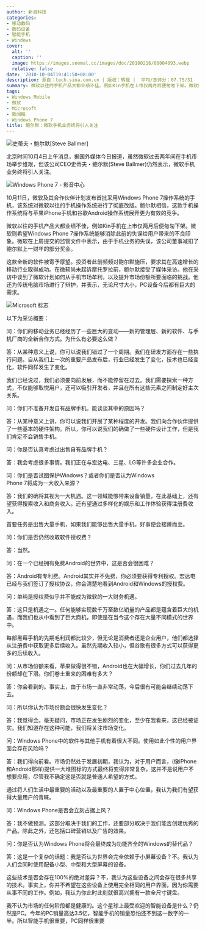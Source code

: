 ```yaml
---
author: 新浪科技
categories:
- 移动数码
- 数码设备
- 智能手机
- Windows
cover:
  alt: ''
  caption: ''
  image: https://images.soomal.cc/images/doc/20100216/00004093.webp
  relative: false
date: '2010-10-04T19:41:50+08:00'
description: 源自：tech.sina.com.cn | 版权：转载 |  平均/总评分：07.75/31
summary: 微软以往的手机产品大都业绩不佳，例如Kin手机在上市仅两月后便匆匆下架。微软则希望Windows Phone 7操作系统能够消除此前的失误给用户带来的不良印象。微软在上周提交的监管文件中表示，由于手机业务的失误，该公司董事减扣了鲍尔默上一财年的部分奖金。这款全新的软件被寄予厚望。投资者此前频频对鲍尔默施压，要求其在高速增长的移动行业取得成功。
tags:
- Windows Mobile
- 微软
- Microsoft
- 新闻稿
- Windows Phone 7
title: 鲍尔默：微软手机业务终将引人关注
---
```


![史蒂夫・鲍尔默[Steve Ballmer]](https://images.soomal.cc/images/doc/20101004/00007444.webp)



北京时间10月4日上午消息，据国外媒体今日报道，虽然微软过去两年间在手机市场举步维艰，但该公司CEO史蒂夫・鲍尔默(Steve Ballmer)仍然表示，微软手机业务终将引人关注。



![Windows Phone 7 - 影音中心](https://images.soomal.cc/images/doc/20100216/00004093.webp)



10月11日，微软及其合作伙伴计划发布首批采用Windows Phone 7操作系统的手机，该系统对微软以往的手机操作系统进行了彻底改版。鲍尔默相信，这款手机操作系统将与苹果iPhone手机和谷歌Android操作系统展开更为有效的竞争。



微软以往的手机产品大都业绩不佳，例如Kin手机在上市仅两月后便匆匆下架。微软则希望Windows Phone 7操作系统能够消除此前的失误给用户带来的不良印象。微软在上周提交的监管文件中表示，由于手机业务的失误，该公司董事减扣了鲍尔默上一财年的部分奖金。



这款全新的软件被寄予厚望。投资者此前频频对鲍尔默施压，要求其在高速增长的移动行业取得成功。在微软尚未起诉摩托罗拉前，鲍尔默接受了媒体采访。他在采访中谈到了微软计划如何从手机市场牟利，以及提升市场份额所要面临的挑战。他还为传统电脑市场进行了辩护，并表示，无论尺寸大小，PC设备今后都有巨大的需求。



![Microsoft 标志](https://images.soomal.cc/images/doc/20090820/00002607.webp)



以下为采访概要：



问：你们的移动业务已经经历了一些巨大的变动――新的管理层、新的软件、与手机厂商的全新合作方式。为什么有必要这么做？



答：从某种意义上说，你可以说我们错过了一个周期。我们在研发方面存在一些执行问题。自从我们上一次的重要产品发布后，行业已经发生了变化，技术也已经变化，软件同样发生了变化。



我们已经说过，我们必须要向前发展，而不能停留在过去。我们需要探索一种方式，不仅能够取悦用户，还可以吸引开发者，并且在所有这些元素之间制定好主次关系。



问：你们不准备开发自有品牌手机。能谈谈其中的原因吗？



答：从某种意义上讲，你可以说我们开展了某种程度的开发。我们向合作伙伴提供了一些基本的硬件架构。所以，你可以说我们的确做了一些硬件设计工作，但是我们肯定不会销售手机。



问：你是否认真考虑过出售自有品牌手机？



答：我会考虑很多事情。我们正在与宏达电、三星、LG等许多企业合作。



问：你们是否试图保护Windows？或者你们是否认为Windows  
Phone 7将成为一大收入来源？



答：我们的确将其视为一大机遇。这一领域能够带来设备销量，在此基础上，还有望获得搜索收入和商务收入。还有望通过多样化的娱乐和工作体验获得注册费收入。



首要任务是出售大量手机，如果我们能够出售大量手机，好事便会接踵而至。



问：你们是否仍然收取软件授权费？



答：当然。



问：在一个已经拥有免费Android的世界中，这是否会很困难？



答：Android有专利费。Android其实并不免费，你必须要获得专利授权。宏达电已经与我们签订了授权协议，你会清楚地看到Android和Windows的授权费。



问：单纯是授权费似乎并不能成为微软的一大财务机遇。



答：这只是机遇之一。任何能够实现数千万至数亿销量的产品都是蕴含着巨大的机遇，而我们也从中看到了巨大商机，即使是在当今这个存在大量不同模式的世界中。



每部黑莓手机的先期毛利润都比较少，但无论是消费者还是企业用户，他们都选择从注册费中获取更多后续收入。虽然先期收入较小，但谷歌有很多方式可以获得更多的后续收入。



问：从市场份额来看，苹果做得很不错，Android也在大幅增长，你们过去几年的份额却在下滑。你们卷土重来的困难有多大？



答：你会看到的。事实上，由于市场一直非常动荡，今后很有可能会继续动荡下去。



问：所以你认为市场份额会很快发生变化？



答：我觉得会。毫无疑问，市场正在发生剧烈的变化，至少在我看来，这已经被证实。我们知道存在这种可能，我们将关注市场变化。



问：Windows Phone中的软件与其他手机有着很大不同。使用如此个性的用户界面会存在风险吗？



答：我们得向前看。市场仍然处于发展初期，我认为，对于用户而言，(像iPhone和Android那样)提供一大堆图标的方式最终将变得非常复杂。这并不是说用户不想要应用，尽管我不确定这是否就是普通人希望的方式。



通过将人们生活中最重要的活动以及最重要的人置于中心位置，我认为我们有望获得大量用户的青睐。



问：Windows Phone是否会立刻占据上风？



答：我不做预测。这部分取决于我们的工作，还要部分取决于我们能否创建优秀的产品。除此之外，还包括口碑营销以及广告的效果。



问：你是否认为Windows Phone将会最终成为功能齐全的Windows的替代品？



答：这是一个复杂的话题：我是否认为世界会完全依赖于小屏幕设备？不。我认为人们会同时使用配备小型、中型和大型屏幕的设备。



这些技术是否会存在100%的绝对差异？不，我认为这些设备之间会存在很多共享的技术。事实上，你并不希望在这些设备上使用完全相同的用户界面，因为你需要从事不同的工作。例如，我认为你此时此刻就很高兴拥有一款全尺寸键盘。



我不认为市场的任何阶段都是健康的。这个星球上最受欢迎的智能设备是什么？仍然是PC。今年的PC销量高达3.5亿，智能手机的销量恐怕还不到这一数字的一半。所以智能手机很重要，PC同样很重要